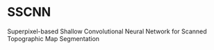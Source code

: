 # SSCNN
Superpixel-based Shallow Convolutional Neural Network for Scanned Topographic Map Segmentation
